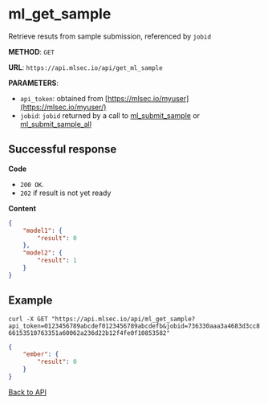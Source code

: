 # ml_get_sample
Retrieve resuts from sample submission, referenced by `jobid`

**METHOD**: `GET`

**URL**: `https://api.mlsec.io/api/get_ml_sample`

**PARAMETERS**: 
* `api_token`: obtained from [https://mlsec.io/myuser](https://mlsec.io/myuser/)
* `jobid`: `jobid` returned by a call to [ml_submit_sample](ml_submit_sample.md) or [ml_submit_sample_all](ml_submit_sample_all.md)

## Successful response
**Code**
* `200 OK`.  
* `202` if result is not yet ready

**Content**
```json
{
    "model1": {
        "result": 0
    },
    "model2": {
        "result": 1
    }
}
```


## Example
`curl -X GET "https://api.mlsec.io/api/ml_get_sample?api_token=0123456789abcdef0123456789abcdefb&jobid=736330aaa3a4683d3cc866153510763351a60062a236d22b12f4fe0f10853582"`

```json
{
    "ember": {
        "result": 0
    }
}
```

[Back to API](API.md)